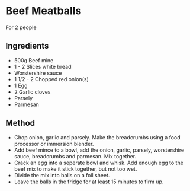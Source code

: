 # Beef Meatballs

For 2 people

## Ingredients

- 500g Beef mine
- 1 - 2 Slices white bread
- Worstershire sauce
- 1 1/2 - 2 Chopped red onion(s)
- 1 Egg
- 2 Garlic cloves
- Parsely
- Parmesan


## Method

- Chop onion, garlic and parsely. Make the breadcrumbs using a food processor or immersion blender.
- Add beef mince to a bowl, add the onion, garlic, parsely, worstershire sauce, breadcrumbs and parmesan. Mix together.
- Crack an egg into a seperate bowl and whisk. Add enough egg to the beef mix to make it stick together, but not too wet.
- Divide the mix into balls on a foil sheet.
- Leave the balls in the fridge for at least 15 minutes to firm up.